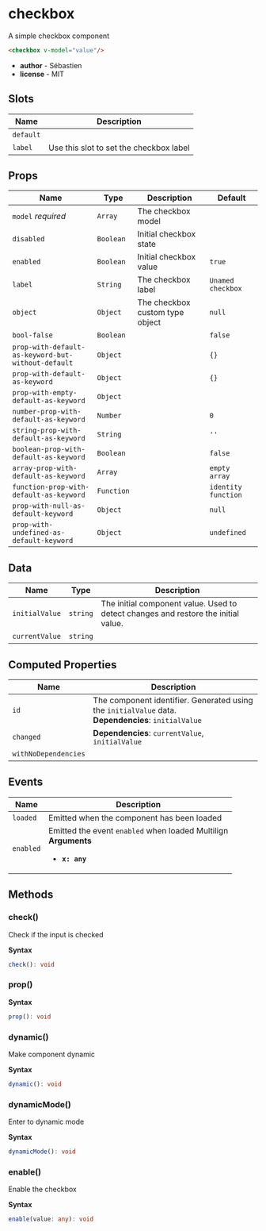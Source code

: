 # checkbox

A simple checkbox component

```html
<checkbox v-model="value"/>
```

- **author** - Sébastien
- **license** - MIT

## Slots

| Name      | Description                             |
| --------- | --------------------------------------- |
| `default` | &nbsp;                                  |
| `label`   | Use this slot to set the checkbox label |

## Props

| Name                                               | Type       | Description                     | Default             |
| -------------------------------------------------- | ---------- | ------------------------------- | ------------------- |
| `model` *required*                                 | `Array`    | The checkbox model              | &nbsp;              |
| `disabled`                                         | `Boolean`  | Initial checkbox state          | &nbsp;              |
| `enabled`                                          | `Boolean`  | Initial checkbox value          | `true`              |
| `label`                                            | `String`   | The checkbox label              | `Unamed checkbox`   |
| `object`                                           | `Object`   | The checkbox custom type object | `null`              |
| `bool-false`                                       | `Boolean`  | &nbsp;                          | `false`             |
| `prop-with-default-as-keyword-but-without-default` | `Object`   | &nbsp;                          | `{}`                |
| `prop-with-default-as-keyword`                     | `Object`   | &nbsp;                          | `{}`                |
| `prop-with-empty-default-as-keyword`               | `Object`   | &nbsp;                          | &nbsp;              |
| `number-prop-with-default-as-keyword`              | `Number`   | &nbsp;                          | `0`                 |
| `string-prop-with-default-as-keyword`              | `String`   | &nbsp;                          | `''`                |
| `boolean-prop-with-default-as-keyword`             | `Boolean`  | &nbsp;                          | `false`             |
| `array-prop-with-default-as-keyword`               | `Array`    | &nbsp;                          | `empty array`       |
| `function-prop-with-default-as-keyword`            | `Function` | &nbsp;                          | `identity function` |
| `prop-with-null-as-default-keyword`                | `Object`   | &nbsp;                          | `null`              |
| `prop-with-undefined-as-default-keyword`           | `Object`   | &nbsp;                          | `undefined`         |

## Data

| Name           | Type     | Description                                                                        |
| -------------- | -------- | ---------------------------------------------------------------------------------- |
| `initialValue` | `string` | The initial component value. Used to detect changes and restore the initial value. |
| `currentValue` | `string` | &nbsp;                                                                             |

## Computed Properties

| Name                 | Description                                                                                            |
| -------------------- | ------------------------------------------------------------------------------------------------------ |
| `id`                 | The component identifier. Generated using the `initialValue` data.<br>**Dependencies**: `initialValue` |
| `changed`            | **Dependencies**: `currentValue`, `initialValue`                                                       |
| `withNoDependencies` | &nbsp;                                                                                                 |

## Events

| Name      | Description                                                                                          |
| --------- | ---------------------------------------------------------------------------------------------------- |
| `loaded`  | Emitted when the component has been loaded                                                           |
| `enabled` | Emitted the event `enabled` when loaded Multilign<br>**Arguments**<br><ul><li>**`x: any`**</li></ul> |

## Methods

### check()

Check if the input is checked

**Syntax**

```ts
check(): void
```

### prop()

**Syntax**

```ts
prop(): void
```

### dynamic()

Make component dynamic

**Syntax**

```ts
dynamic(): void
```

### dynamicMode()

Enter to dynamic mode

**Syntax**

```ts
dynamicMode(): void
```

### enable()

Enable the checkbox

**Syntax**

```ts
enable(value: any): void
```

